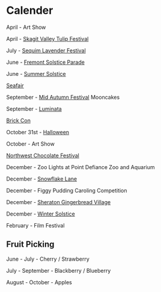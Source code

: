 # Calender

April - Art Show

April - [Skagit Valley Tulip Festival](https://tulipfestival.org/)

July - [Sequim Lavender Festival](http://www.lavenderfestival.com/)

June - [Fremont Solstice Parade](https://en.wikipedia.org/wiki/Fremont_Solstice_Parade)

June - [Summer Solstice](https://en.wikipedia.org/wiki/Summer_solstice)

[Seafair](https://www.seafair.org/)

September - [Mid Autumn Festival](https://en.wikipedia.org/wiki/Mid-Autumn_Festival) Mooncakes

September - [Luminata](https://fremontartscouncil.org/luminata/)

[Brick Con](https://brickcon.org/)

October 31st - [Halloween](https://en.wikipedia.org/wiki/Halloween)

October - Art Show

[Northwest Chocolate Festival](https://www.nwchocolate.com/)

December - Zoo Lights at Point Defiance Zoo and Aquarium

December - [Snowflake Lane](https://bellevuecollection.com/SnowflakeLane/)

December -  Figgy Pudding Caroling Competition

December - [Sheraton Gingerbread Village](https://gingerbreadvillage.org/)

December - [Winter Solstice](https://en.wikipedia.org/wiki/Winter_solstice)

February - Film Festival

## Fruit Picking

June - July - Cherry / Strawberry

July - September - Blackberry / Blueberry

August - October - Apples

